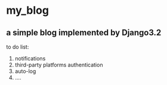 # my_blog
## a simple blog implemented by Django3.2
to do list:
1. notifications
2. third-party platforms authentication
3. auto-log
4. ....
